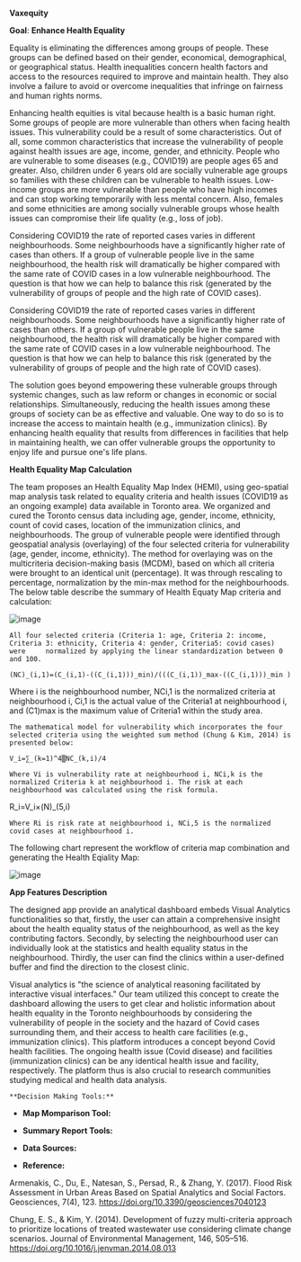 **Vaxequity**

**Goal**: **Enhance Health Equality**

Equality is eliminating the differences among groups of people. These groups can be defined based on their gender, economical, demographical, or geographical status. Health inequalities concern health factors and access to the resources required to improve and maintain health. They also involve a failure to avoid or overcome inequalities that infringe on fairness and human rights norms.

Enhancing health equities is vital because health is a basic human right. Some groups of people are more vulnerable than others when facing health issues. This vulnerability could be a result of some characteristics. Out of all, some common characteristics that increase the vulnerability of people against health issues are age, income, gender, and ethnicity. People who are vulnerable to some diseases (e.g., COVID19) are people ages 65 and greater. Also, children under 6 years old are socially vulnerable age groups so families with these children can be vulnerable to health issues. Low-income groups are more vulnerable than people who have high incomes and can stop working temporarily with less mental concern. Also, females and some ethnicities are among socially vulnerable groups whose health issues can compromise their life quality (e.g., loss of job). 

Considering COVID19 the rate of reported cases varies in different neighbourhoods. Some neighbourhoods have a significantly higher rate of cases than others. If a group of vulnerable people live in the same neighbourhood, the health risk will dramatically be higher compared with the same rate of COVID cases in a low vulnerable neighbourhood. The question is that how we can help to balance this risk (generated by the vulnerability of groups of people and the high rate of COVID cases).

Considering COVID19 the rate of reported cases varies in different neighbourhoods. Some neighbourhoods have a significantly higher rate of cases than others. If a group of vulnerable people live in the same neighbourhood, the health risk will dramatically be higher compared with the same rate of COVID cases in a low vulnerable neighbourhood. The question is that how we can help to balance this risk (generated by the vulnerability of groups of people and the high rate of COVID cases).
 
The solution goes beyond empowering these vulnerable groups through systemic changes, such as law reform or changes in economic or social relationships. Simultaneously, reducing the health issues among these groups of society can be as effective and valuable. One way to do so is to increase the access to maintain health (e.g., immunization clinics). By enhancing health equality that results from differences in facilities that help in maintaining health, we can offer vulnerable groups the opportunity to enjoy life and pursue one's life plans.

**Health Equality Map Calculation**

The team proposes an Health Equality Map Index (HEMI), using geo-spatial map analysis task related to equality criteria and health issues (COVID19 as an ongoing example) data available in Toronto area. 
We organized and cured the Toronto census data including age, gender, income, ethnicity, count of covid cases, location of the immunization clinics, and neighbourhoods. The group of vulnerable people were identified through geospatial analysis (overlaying) of the four selected criteria for vulnerability (age, gender, income, ethnicity). The method for overlaying was on the multicriteria decision-making basis (MCDM), based on which all criteria were brought to an identical unit (percentage). It was through rescaling to percentage, normalization by the min-max method for the neighbourhoods. The below table describe the summary of Health Equaty Map criteria and calculation:

![image](https://user-images.githubusercontent.com/52434636/113491165-bfe1fe00-949c-11eb-8653-2f248c1d759e.png)

`All four selected criteria (Criteria 1: age, Criteria 2: income, Criteria 3: ethnicity, Criteria 4: gender, Criteria5: covid cases) were     normalized by applying the linear standardization between 0 and 100.`

`(NC)_(i,1)=(C_(i,1)-((C_(i,1)))_min)/(((C_(i,1))_max-((C_(i,1)))_min )`
 

 Where i is the neighbourhood number, NCi,1 is the normalized criteria at neighbourhood i, Ci,1 is the actual value of the Criteria1  at  neighbourhood i, and (C1)max is the maximum value of Criteria1 within the study area. 

`The mathematical model for vulnerability which incorporates the four selected criteria using the weighted sum method (Chung & Kim, 2014) is presented below:`

   `V_i=∑_(k=1)^4▒NC_(k,i)/4	`
   
`Where Vi is vulnerability rate at neighbourhood i, NCi,k is the normalized Criteria k at neighbourhood i.
The risk at each neighbourhood was calculated using the risk formula.`

   R_i=V_i×(N)_(5,i)
   
`Where Ri is risk rate at neighbourhood i, NCi,5 is the normalized covid cases at neighbourhood i.`


The following chart represent the workflow of criteria map combination and generating the Health Eqiality Map:

![image](https://user-images.githubusercontent.com/52434636/113494450-3ccda180-94b6-11eb-8635-1757392304a0.png)



**App Features Description**

The designed app provide an analytical dashboard embeds Visual Analytics functionalities so that, firstly, the user can attain a comprehensive insight about the health equality status of the neighbourhood, as well as the key contributing factors. Secondly, by selecting the neighbourhood user can individually look at the statistics and health equality status in the neighbourhood. Thirdly, the user can find the clinics within a user-defined buffer and find the direction to the closest clinic. 

Visual analytics is "the science of analytical reasoning facilitated by interactive visual interfaces." Our team utilized this concept to create the dashboard allowing the users to get clear and holistic information about health equality in the Toronto neighbourhoods by considering the vulnerability of people in the society and the hazard of Covid cases surrounding them, and their access to health care facilities (e.g., immunization clinics). This platform introduces a concept beyond Covid health facilities. The ongoing health issue (Covid disease) and facilities (immunization clinics) can be any identical health issue and facility, respectively. The platform thus is also crucial to research communities studying medical and health data analysis.

    **Decision Making Tools:**
    
  - **Map Momparison Tool:**

  - **Summary Report Tools:**

  - **Data Sources:**

  - **Reference:**

Armenakis, C., Du, E., Natesan, S., Persad, R., & Zhang, Y. (2017). Flood Risk Assessment in Urban Areas Based on Spatial Analytics and Social Factors. Geosciences, 7(4), 123. https://doi.org/10.3390/geosciences7040123

Chung, E. S., & Kim, Y. (2014). Development of fuzzy multi-criteria approach to prioritize locations of treated wastewater use considering climate change scenarios. Journal of Environmental Management, 146, 505–516. https://doi.org/10.1016/j.jenvman.2014.08.013

